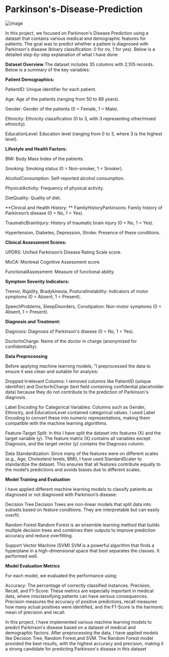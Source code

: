# Parkinson's-Disease-Prediction



![image](https://github.com/user-attachments/assets/7f293f97-9de5-4231-b7b5-47cbefc7635e)

In this project, we focused on Parkinson's Disease Prediction using a dataset that contains various medical and demographic features for patients. The goal was to predict whether a patient is diagnosed with Parkinson's disease (binary classification: 0 for no, 1 for yes). Below is a detailed step-by-step explanation of what I have done:

**Dataset Overview**
The dataset includes 35 columns with 2,105 records. Below is a summary of the key variables:

**Patient Demographics:**

PatientID: Unique identifier for each patient.

Age: Age of the patients (ranging from 50 to 89 years).

Gender: Gender of the patients (0 = Female, 1 = Male).

Ethnicity: Ethnicity classification (0 to 3, with 3 representing other/mixed ethnicity).

EducationLevel: Education level (ranging from 0 to 3, where 3 is the highest level).

**Lifestyle and Health Factors:**

BMI: Body Mass Index of the patients.

Smoking: Smoking status (0 = Non-smoker, 1 = Smoker).

AlcoholConsumption: Self-reported alcohol consumption.

PhysicalActivity: Frequency of physical activity.

DietQuality: Quality of diet.

**Clinical and Health History:
**
FamilyHistoryParkinsons: Family history of Parkinson’s disease (0 = No, 1 = Yes).

TraumaticBrainInjury: History of traumatic brain injury (0 = No, 1 = Yes).

Hypertension, Diabetes, Depression, Stroke: Presence of these conditions.

**Clinical Assessment Scores:**

UPDRS: Unified Parkinson’s Disease Rating Scale score.

MoCA: Montreal Cognitive Assessment score.

FunctionalAssessment: Measure of functional ability.

**Symptom Severity Indicators:**

Tremor, Rigidity, Bradykinesia, PosturalInstability: Indicators of motor symptoms (0 = Absent, 1 = Present).

SpeechProblems, SleepDisorders, Constipation: Non-motor symptoms (0 = Absent, 1 = Present).

**Diagnosis and Treatment:**

Diagnosis: Diagnosis of Parkinson's disease (0 = No, 1 = Yes).

DoctorInCharge: Name of the doctor in charge (anonymized for confidentiality).
 
 **Data Preprocessing**
 
  Before applying machine learning models, "I preprocessed the data to ensure it was clean and suitable for analysis:

Dropped Irrelevant Columns:
  I removed columns like PatientID (unique identifier) and DoctorInCharge (text field containing confidential placeholder data) because they do not contribute to the prediction of Parkinson's diagnosis.
    
Label Encoding for Categorical Variables:
  Columns such as Gender, Ethnicity, and EducationLevel contained categorical values. I used Label Encoding to convert these into numeric representations, making them compatible with the machine learning 
  algorithms.
     
Feature-Target Split:
 In this I have  split the dataset into features (X) and the target variable (y). The feature matrix (X) contains all variables except Diagnosis, and the target vector (y) contains the Diagnosis column.

Data Standardization:
    Since many of the features were on different scales (e.g., Age, Cholesterol levels, BMI), I have  used StandardScaler to standardize the dataset. This ensures that all features contribute equally to the model’s 
    predictions and avoids biases due to different scales.
    
 **Model Training and Evaluation**
 
 I have  applied  different machine learning models to classify patients as diagnosed or not diagnosed with Parkinson’s disease:

 Decision Tree
 Decision Trees are non-linear models that split data into subsets based on feature conditions. They are interpretable but can easily overfit.

 Random Forest
 Random Forest is an ensemble learning method that builds multiple decision trees and combines their outputs to improve prediction accuracy and reduce overfitting.

  Support Vector Machine (SVM)
SVM is a powerful algorithm that finds a hyperplane in a high-dimensional space that best separates the classes. It performed  well.


**Model Evaluation Metrics**

For each model, we evaluated the performance using:

Accuracy: The percentage of correctly classified instances.
Precision, Recall, and F1-Score: These metrics are especially important in medical data, where misclassifying patients can have serious consequences. Precision measures the accuracy of positive predictions, recall measures how many actual positives were identified, and the F1-Score is the harmonic mean of precision and recall.


In this project, I have implemented various machine learning models to predict Parkinson's disease based on a dataset of medical and demographic factors. After preprocessing the data, I have applied models like  Decision Tree, Random Forest,and  SVM. The Random Forest model provided the best results, with the highest accuracy and precision, making it a strong candidate for predicting Parkinson's disease in this dataset
